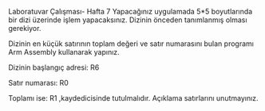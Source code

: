 Laboratuvar Çalışması- Hafta 7
Yapacağınız uygulamada 5*5 boyutlarında bir dizi üzerinde işlem yapacaksınız. Dizinin önceden tanımlanmış olması gerekiyor.

Dizinin en küçük satırının toplam değeri ve satır numarasını bulan programı Arm Assembly kullanarak yapınız.

Dizinin başlangıç adresi: R6

Satır numarası: R0

Toplamı ise: R1  ,kaydedicisinde tutulmalıdır. Açıklama satırlarını unutmayınız.